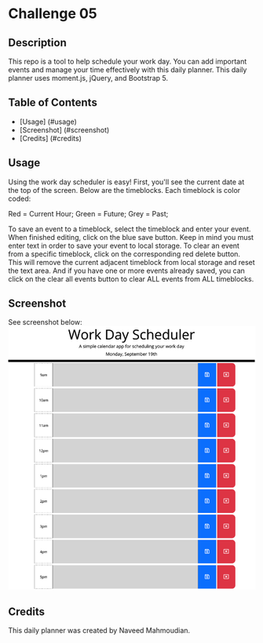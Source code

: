 # Challenge 05

## Description

This repo is a tool to help schedule your work day. You can add important events and manage your time effectively with this daily planner. This daily planner uses moment.js, jQuery, and Bootstrap 5.

## Table of Contents

- [Usage] (#usage)
- [Screenshot] (#screenshot)
- [Credits] (#credits)

## Usage

Using the work day scheduler is easy! First, you'll see the current date at the top of the screen. Below are the timeblocks. Each timeblock is color coded:

Red = Current Hour;
Green = Future;
Grey = Past;

To save an event to a timeblock, select the timeblock and enter your event. When finished editing, click on the blue save button. Keep in mind you must enter text in order to save your event to local storage. To clear an event from a specific timeblock, click on the corresponding red delete button. This will remove the current adjacent timeblock from local storage and reset the text area. And if you have one or more events already saved, you can click on the clear all events button to clear ALL events from ALL timeblocks.

## Screenshot

See screenshot below:
![Screenshot of Work Day Scheduler](./assets/images/work-day-scheduler-screenshot.png)

## Credits

This daily planner was created by Naveed Mahmoudian.
